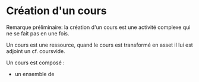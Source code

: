 

# Création d'un cours

Remarque préliminaire:  la création d'un cours est une activité complexe qui ne se fait pas en une fois.

Un cours est une ressource, quand le cours est transformé en asset il lui est adjoint un cf. coursvide. 


Un cours est composé :

- un ensemble de 

